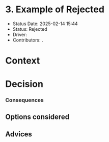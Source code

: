 # 3. Example of Rejected

* Status Date: 2025-02-14 15:44
* Status: Rejected
* Driver: <Your Name>
* Contributors: .


# Context 

# Decision

### Consequences

## Options considered

## Advices